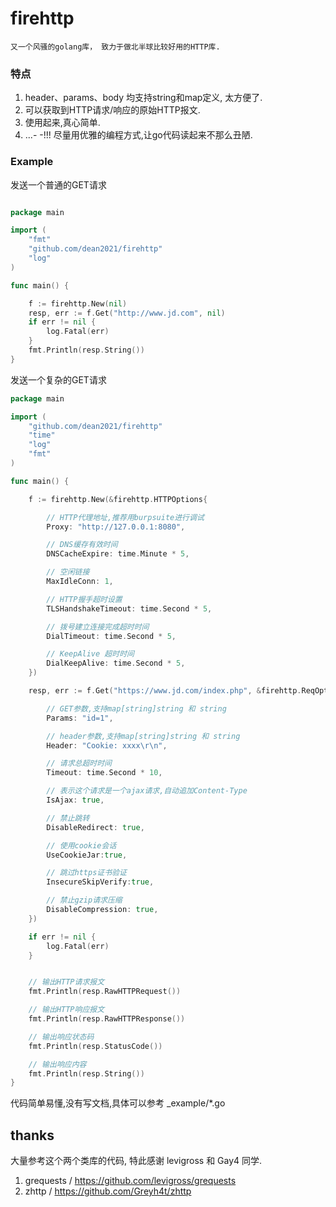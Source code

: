 # firehttp

   
    又一个风骚的golang库， 致力于做北半球比较好用的HTTP库.


### 特点

1. header、params、body 均支持string和map定义, 太方便了.
2. 可以获取到HTTP请求/响应的原始HTTP报文.
3. 使用起来,真心简单.
4. ...- -!!! 尽量用优雅的编程方式,让go代码读起来不那么丑陋.

### Example

发送一个普通的GET请求

```go

package main

import (
	"fmt"
	"github.com/dean2021/firehttp"
	"log"
)

func main() {

	f := firehttp.New(nil)
	resp, err := f.Get("http://www.jd.com", nil)
	if err != nil {
		log.Fatal(err)
	}
	fmt.Println(resp.String())
}


```

发送一个复杂的GET请求

```go
package main

import (
	"github.com/dean2021/firehttp"
	"time"
	"log"
	"fmt"
)

func main() {

	f := firehttp.New(&firehttp.HTTPOptions{

		// HTTP代理地址,推荐用burpsuite进行调试
		Proxy: "http://127.0.0.1:8080",

		// DNS缓存有效时间
		DNSCacheExpire: time.Minute * 5,

		// 空闲链接
		MaxIdleConn: 1,

		// HTTP握手超时设置
		TLSHandshakeTimeout: time.Second * 5,

		// 拨号建立连接完成超时时间
		DialTimeout: time.Second * 5,

		// KeepAlive 超时时间
		DialKeepAlive: time.Second * 5,
	})

	resp, err := f.Get("https://www.jd.com/index.php", &firehttp.ReqOptions{

		// GET参数,支持map[string]string 和 string
		Params: "id=1",

		// header参数,支持map[string]string 和 string
		Header: "Cookie: xxxx\r\n",

		// 请求总超时时间
		Timeout: time.Second * 10,

		// 表示这个请求是一个ajax请求,自动追加Content-Type
		IsAjax: true,

		// 禁止跳转
		DisableRedirect: true,

		// 使用cookie会话
		UseCookieJar:true,

		// 跳过https证书验证
		InsecureSkipVerify:true,

		// 禁止gzip请求压缩
		DisableCompression: true,
	})

	if err != nil {
		log.Fatal(err)
	}


	// 输出HTTP请求报文
	fmt.Println(resp.RawHTTPRequest())

	// 输出HTTP响应报文
	fmt.Println(resp.RawHTTPResponse())

	// 输出响应状态码
	fmt.Println(resp.StatusCode())

	// 输出响应内容
	fmt.Println(resp.String())
}


```

代码简单易懂,没有写文档,具体可以参考 _example/*.go

## thanks

大量参考这个两个类库的代码, 特此感谢 levigross 和 Gay4 同学.

1. grequests / https://github.com/levigross/grequests
2. zhttp / https://github.com/Greyh4t/zhttp